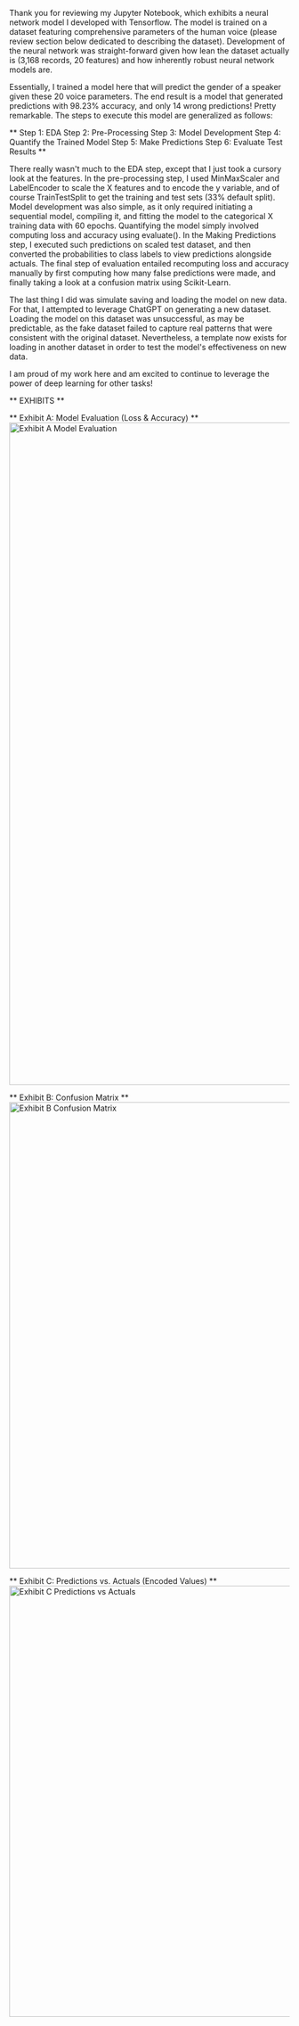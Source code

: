 Thank you for reviewing my Jupyter Notebook, which exhibits a neural network model I developed with Tensorflow.  The model is trained on a dataset featuring comprehensive parameters of the human voice (please review section below dedicated to describing the dataset).  Development of the neural network was straight-forward given how lean the dataset actually is (3,168 records, 20 features) and how inherently robust neural network models are.  

Essentially, I trained a model here that will predict the gender of a speaker given these 20 voice parameters.  The end result is a model that generated predictions with 98.23% accuracy, and only 14 wrong predictions!  Pretty remarkable.  The steps to execute this model are generalized as follows: 

**
Step 1: EDA
Step 2: Pre-Processing
Step 3: Model Development
Step 4: Quantify the Trained Model
Step 5: Make Predictions
Step 6: Evaluate Test Results
**

There really wasn't much to the EDA step, except that I just took a cursory look at the features.  In the pre-processing step, I used MinMaxScaler and LabelEncoder to scale the X features and to encode the y variable, and of course TrainTestSplit to get the training and test sets (33% default split).  Model development was also simple, as it only required initiating a sequential model, compiling it, and fitting the model to the categorical X training data with 60 epochs.  Quantifying the model simply involved computing loss and accuracy using evaluate().  In the Making Predictions step, I executed such predictions on scaled test dataset, and then converted the probabilities to class labels to view predictions alongside actuals.  The final step of evaluation entailed recomputing loss and accuracy manually by first computing how many false predictions were made, and finally taking a look at a confusion matrix using Scikit-Learn.

The last thing I did was simulate saving and loading the model on new data.  For that, I attempted to leverage ChatGPT on generating a new dataset.  Loading the model on this dataset was unsuccessful, as may be predictable, as the fake dataset failed to capture real patterns that were consistent with the original dataset.  Nevertheless, a template now exists for loading in another dataset in order to test the model's effectiveness on new data.

I am proud of my work here and am excited to continue to leverage the power of deep learning for other tasks!

** EXHIBITS **

** Exhibit A: Model Evaluation (Loss & Accuracy) **
<img width="1189" alt="Exhibit A Model Evaluation" src="https://github.com/dsc55704973/tensorflow_voice_recognition/assets/66639071/85baa109-9f8a-48e9-ba95-300a34fd4463">

** Exhibit B: Confusion Matrix **
<img width="837" alt="Exhibit B Confusion Matrix" src="https://github.com/dsc55704973/tensorflow_voice_recognition/assets/66639071/c175366e-7d24-4612-a46f-a6a4ea6c634f">

** Exhibit C: Predictions vs. Actuals (Encoded Values) **
<img width="774" alt="Exhibit C Predictions vs  Actuals" src="https://github.com/dsc55704973/tensorflow_voice_recognition/assets/66639071/66a5d76f-b737-4779-b6a3-9675def883e3">
